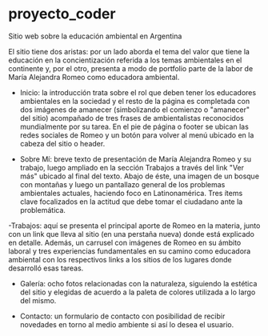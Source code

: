 # proyecto_coder
Sitio web sobre la educación ambiental en Argentina

El sitio tiene dos aristas: por un lado aborda el tema del valor que tiene la educación en la concientización referida a los temas ambientales en el continente y, por el otro, presenta a modo de portfolio parte de la labor de María Alejandra Romeo como educadora ambiental.

- Inicio: la introducción trata sobre el rol que deben tener los educadores ambientales en la sociedad y el resto de la página es completada con dos imágenes de amanecer (simbolizando el comienzo o "amanecer" del sitio) acompañado de tres frases de ambientalistas reconocidos mundialmente por su tarea. En el pie de página o footer se ubican las redes sociales de Romeo y un botón para volver al menú ubicado en la cabeza del sitio o header.

- Sobre Mí: breve texto de presentación de María Alejandra Romeo y su trabajo, luego ampliado en la sección Trabajos a través del link "Ver más" ubicado al final del texto. Abajo de éste, una imagen de un bosque con montañas y luego un pantallazo general de los problemas ambientales actuales, haciendo foco en Latinonamérica. Tres ítems clave focalizados en la actitud que debe tomar el ciudadano ante la problemática.

-Trabajos: aquí se presenta el principal aporte de Romeo en la materia, junto con un link que lleva al sitio (en una perstaña nueva) donde está explicado en detalle. Además, un carrusel con imágenes de Romeo en su ámbito laboral y tres experiencias fundamentales en su camino como educadora ambiental con los respectivos links a los sitios de los lugares donde desarrolló esas tareas.

- Galería: ocho fotos relacionadas con la naturaleza, siguiendo la estética del sitio y elegidas de acuerdo a la paleta de colores utilizada a lo largo del mismo.

- Contacto: un formulario de contacto con posibilidad de recibir novedades en torno al medio ambiente si así lo desea el usuario.
